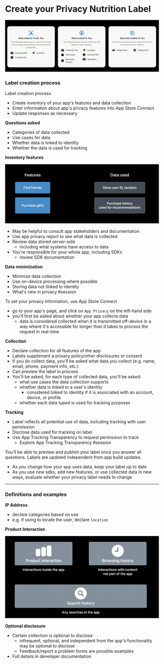 # **Create your Privacy Nutrition Label**

![](images/nutrition/labels.png)

### **Label creation process**

Label creation process

* Create inventory of your app's features and data collection
* Enter information about app's privacy features into App Store Connect
* Update responses as necessary

**Questions asked**

* Categories of data collected
* Use cases for data
* Whether data is linked to identity
* Whether the data is used for tracking

**Inventory features**

![](images/nutrition/features.png)

* May be helpful to consult app stakeholders and documentation
* Use app privacy report to see what data is collected
* Review data stored server-side
	* including what systems have access to data
* You're responsible for your whole app, including SDKs
	* review SDK documentation

**Data minimization**

* Minimize data collection
* Use on-device processing where possible
* Storing data not linked to identity
* What's new in privacy #session

To set your privacy information, use App Store Connect

* go to your app's page, and click on `App Privacy` on the left-hand side
* you'll first be asked about whether your app collects data
	* data is considered collected when it is transmitted off-device in a way where it's accessible for longer than it takes to process the request in real-time

**Collection**

* Declare collection for all features of the app
* Labels supplement a privacy policy/other disclosures or consent
* If you do collect data, you'll be asked what data you collect (e.g. name, email, phone, payment info, etc.)
* Can preview the label in process
* You'll be asked, for each type of collected data, you'll be asked:
	* what use cases the data collection supports
	* whether data is linked to a user's identity
		* considered linked to identity if it is associated with an account, device, or profile
	* whether each data typed is used for tracking purposes

**Tracking**

* Label reflects all potential use of data, including tracking with user permission
* Disclose data used for tracking on label
* Use App Tracking Transparency to request permission to track
	* Explore App Tracking Transparency #session

You'll be able to preview and publish your label once you answer all questions. Labels are updated independent from app build updates.
* As you change how your app uses data, keep your label up to date
* As you use new sdks, add new features, or use collected data in new ways, evaluate whether your privacy label needs to change

---

### **Definitions and examples**

**IP Address**

* declare categories based on use
* e.g. if using to locate the user, declare `location`

**Product Interaction**

![](images/nutrition/interactions.png)

**Optional disclosure**

* Certain collection is optional to disclose
	* infrequent, optional, and independent from the app's functionality may be optional to disclose
	* Feedback/report a problem forms are possible examples
* Full details in developer documentation